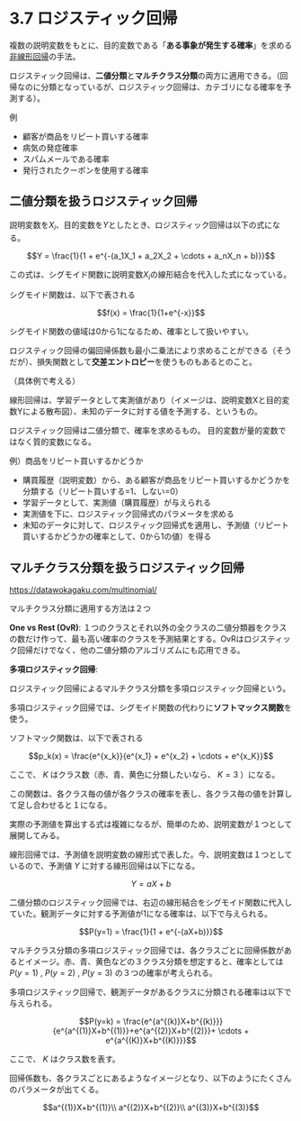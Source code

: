 <script type="text/javascript" async src="https://cdnjs.cloudflare.com/ajax/libs/mathjax/3.2.2/es5/tex-mml-chtml.min.js">
</script>
<script type="text/x-mathjax-config">
 MathJax.Hub.Config({
 tex2jax: {
 inlineMath: [['$', '$'] ],
 displayMath: [ ['$$','$$'], ["\\[","\\]"] ]
 }
 });
</script>

# 3.7 ロジスティック回帰

複数の説明変数をもとに、目的変数である「**ある事象が発生する確率**」を求める<u>非線形回帰</u>の手法。

ロジスティック回帰は、**二値分類**と**マルチクラス分類**の両方に適用できる。（回帰なのに分類となっているが、ロジスティック回帰は、カテゴリになる確率を予測する）。

例
- 顧客が商品をリピート買いする確率
- 病気の発症確率
- スパムメールである確率
- 発行されたクーポンを使用する確率

## 二値分類を扱うロジスティック回帰

説明変数を$X_i$、目的変数を$Y$としたとき、ロジスティック回帰は以下の式になる。

$$Y = \frac{1}{1 + e^{-(a_1X_1 + a_2X_2 + \cdots + a_nX_n + b)}}$$

この式は、シグモイド関数に説明変数$X_i$の線形結合を代入した式になっている。

シグモイド関数は、以下で表される

$$f(x) = \frac{1}{1+e^{-x}}$$

シグモイド関数の値域は0から1になるため、確率として扱いやすい。

ロジスティック回帰の偏回帰係数も最小二乗法により求めることができる（そうだが）、損失関数として**交差エントロピー**を使うものもあるとのこと。

（具体例で考える）

線形回帰は、学習データとして実測値があり（イメージは、説明変数Xと目的変数Yによる散布図）、未知のデータに対する値を予測する、というもの。

ロジスティック回帰は二値分類で、確率を求めるもの。
目的変数が量的変数ではなく質的変数になる。

例）商品をリピート買いするかどうか
- 購買履歴（説明変数）から、ある顧客が商品をリピート買いするかどうかを分類する（リピート買いする=1、しない=0）
- 学習データとして、実測値（購買履歴）が与えられる
- 実測値を下に、ロジスティック回帰式のパラメータを求める
- 未知のデータに対して、ロジスティック回帰式を適用し、予測値（リピート買いするかどうかの確率として、0から1の値）を得る


## マルチクラス分類を扱うロジスティック回帰

https://datawokagaku.com/multinomial/

マルチクラス分類に適用する方法は２つ

**One vs Rest (OvR)**: １つのクラスとそれ以外の全クラスの二値分類器をクラスの数だけ作って、最も高い確率のクラスを予測結果とする。OvRはロジスティック回帰だけでなく、他の二値分類のアルゴリズムにも応用できる。

**多項ロジスティック回帰**: 

ロジスティック回帰によるマルチクラス分類を多項ロジスティック回帰という。

多項ロジスティック回帰では、シグモイド関数の代わりに**ソフトマックス関数**を使う。

ソフトマック関数は、以下で表される

$$p_k(x) = \frac{e^{x_k}}{e^{x_1} + e^{x_2} + \cdots + e^{x_K}}$$

ここで、 $K$ はクラス数（赤、青、黄色に分類したいなら、 $K=3$ ）になる。

この関数は、各クラス毎の値が各クラスの確率を表し、各クラス毎の値を計算して足し合わせると１になる。

実際の予測値を算出する式は複雑になるが、簡単のため、説明変数が１つとして展開してみる。

線形回帰では、予測値を説明変数の線形式で表した。今、説明変数は１つとしているので、予測値 $Y$ に対する線形回帰は以下になる。

$$Y = aX + b$$

二値分類のロジスティック回帰では、右辺の線形結合をシグモイド関数に代入していた。観測データに対する予測値が1になる確率は、以下で与えられる。

$$P(y=1) = \frac{1}{1 + e^{-(aX+b)}}$$

マルチクラス分類の多項ロジスティック回帰では、各クラスごとに回帰係数があるとイメージ。赤、青、黄色などの３クラス分類を想定すると、確率としては $P(y=1)$ , $P(y=2)$ , $P(y=3)$ の３つの確率が考えられる。

多項ロジスティック回帰で、観測データがあるクラスに分類される確率は以下で与えられる。

$$P(y=k) = \frac{e^{a^{(k)}X+b^{(k)}}}{e^{a^{(1)}X+b^{(1)}}+e^{a^{(2)}X+b^{(2)}}+ \cdots + e^{a^{(K)}X+b^{(K)}}}$$

ここで、 $K$ はクラス数を表す。

回帰係数も、各クラスごとにあるようなイメージとなり、以下のようにたくさんのパラメータが出てくる。

$$a^{(1)}X+b^{(1)}\\
a^{(2)}X+b^{(2)}\\
a^{(3)}X+b^{(3)}$$


